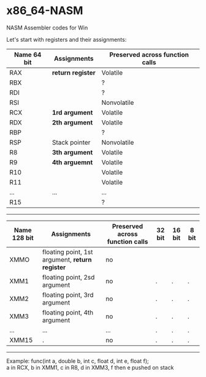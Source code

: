 # x86_64-NASM
NASM Assembler codes for Win

Let's start with registers and their assignments:

Name 64 bit   | Assignments                         | Preserved across function calls |
--------------|-------------------------------------|---------------------------------|
RAX           | **return register**                 | Volatile                        |
RBX           |                                     | ?                               | 
RDI           |                                     | ?                               | 
RSI           |                                     | Nonvolatile                     | 
RCX           | **1rd argument**                    | Volatile                        | 
RDX           | **2th argument**                    | Volatile                        | 
RBP           |                                     | ?                               | 
RSP           | Stack pointer                       | Nonvolatile                     | 
R8            | **3th argument**                    | Volatile                        |
R9            | **4th arguemnt**                    | Volatile                        |
R10           |                                     | Volatile                        |
R11           |                                     | Volatile                        |
...           | ...                                 | ...                             |
R15           |                                     | ?                               | 

-----------------------------------------------------------------------------------------------------------------------------------

Name 128 bit  | Assignments                                       | Preserved across function calls | 32 bit | 16 bit | 8 bit |
--------------|---------------------------------------------------|---------------------------------|--------|--------|-------|
XMMO          | floating point, 1st argument, **return register** | no  |      |      |      |
XMM1          | floating point, 2sd argument                      | no  |.     |.     |.     |
XMM2          | floating point, 3rd argument                      | no  |.     |.     |.     |
XMM3          | floating point, 4th argument                      | no  |.     |.     |.     |
...           |... |... |.|.|.|
XMM15         |.   | no |.|.|.|

-----------------------------------------------------------------------------------------------------------------------------------

Example:
func(int a, double b, int c, float d, int e, float f); <br>
a in RCX, b in XMM1, c in R8, d in XMM3, f then e pushed on stack


